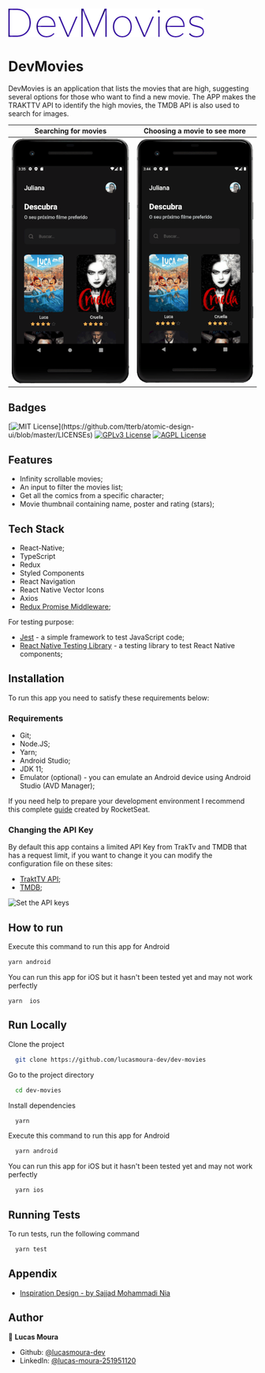 
![DevMovies Logo](documentation/logo.png)

    
# DevMovies

DevMovies is an application that lists the movies that are high, suggesting several options for those who want to find a new movie. The APP makes the TRAKTTV API to identify the high movies, the TMDB API is also used to search for images.

Searching for movies           |  Choosing a movie to see more
:-------------------------:|:-------------------------:
![Listing movies and filter](documentation/DevMovies1.gif)  |  ![Listing movies and filter](documentation/DevMovies2.gif)


## Badges
[![MIT License](https://img.shields.io/apm/l/atomic-design-ui.svg?)](https://github.com/tterb/atomic-design-ui/blob/master/LICENSEs)
[![GPLv3 License](https://img.shields.io/badge/License-GPL%20v3-yellow.svg)](https://opensource.org/licenses/)
[![AGPL License](https://img.shields.io/badge/license-AGPL-blue.svg)](http://www.gnu.org/licenses/agpl-3.0)

  
## Features
- Infinity scrollable movies;
- An input to filter the movies list;
- Get all the comics from a specific character;
- Movie thumbnail containing name, poster and rating (stars);




  

## Tech Stack

- React-Native;
- TypeScript
- Redux
- Styled Components
- React Navigation
- React Native Vector Icons
- Axios
- [Redux Promise Middleware](https://www.npmjs.com/package/jest);


For testing purpose:
- [Jest](https://www.npmjs.com/package/jest) - a simple framework to test JavaScript code;
- [React Native Testing Library](https://www.npmjs.com/package/@testing-library/react-native) - a testing library to test React Native components;


## Installation
To run this app you need to satisfy these requirements below:

### Requirements
- Git;
- Node.JS;
- Yarn;
- Android Studio;
- JDK 11;
- Emulator (optional) - you can emulate an Android device using Android Studio (AVD Manager);

If you need help to prepare your development environment I recommend this complete [guide](https://react-native.rocketseat.dev/) created by RocketSeat.
    
### Changing the API Key
By default this app contains a limited API Key from TrakTv and TMDB that has a request limit, if you want to change it you can modify the configuration file on these sites:
- [TraktTV API](https://trakt.docs.apiary.io/#introduction/create-an-app);
- [TMDB](https://developers.themoviedb.org/);

![Set the API keys](documentation/SetMarvelApiKey.png)  

## How to run
Execute this command to run this app for Android

```sh
yarn android
```

You can run this app for iOS but it hasn't been tested yet and may not work perfectly
```
yarn  ios
```

  
## Run Locally

Clone the project

```bash
  git clone https://github.com/lucasmoura-dev/dev-movies
```

Go to the project directory

```bash
  cd dev-movies
```

Install dependencies

```bash
  yarn
```

Execute this command to run this app for Android

```bash
  yarn android
```

You can run this app for iOS but it hasn't been tested yet and may not work perfectly
```bash
  yarn ios
```

## Running Tests

To run tests, run the following command

```bash
  yarn test
```

  
## Appendix

- [Inspiration Design - by Sajjad Mohammadi Nia](https://dribbble.com/shots/15224558-Cinema-Booking-Tickets-App)

## Author

👤 **Lucas Moura**

* Github: [@lucasmoura-dev](https://github.com/lucasmoura-dev)
* LinkedIn: [@lucas-moura-251951120](https://linkedin.com/in/lucas-moura-251951120)
